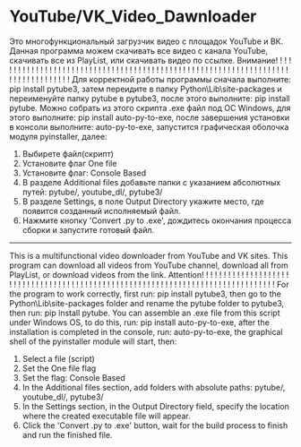# YouTube/VK_Video_Dawnloader
Это многофункциональный загрузчик видео с площадок YouTube и ВК.
Данная программа можем скачивать все видео с канала YouTube, скачивать все из PlayList, или скачивать видео по ссылке. 
Внимание! ! ! ! ! ! ! ! ! ! ! ! ! ! ! ! ! ! ! ! ! ! ! ! ! ! ! ! ! ! ! ! ! ! ! ! ! ! ! ! ! ! ! ! ! ! ! ! ! ! ! ! ! ! ! ! ! ! ! ! ! ! ! ! ! ! ! ! ! ! ! ! ! ! ! ! ! ! ! ! !
Для корректной работы программы сначала выполните: pip install pytube3, затем переидите в папку Python\Lib\site-packages и переименуйте папку pytube в pytube3, после этого выполните: pip install pytube. 
Можно собрать из этого скрипта .exe файл под ОС Windows, для этого выполните: pip install auto-py-to-exe, после завершения установки в консоли выполните: auto-py-to-exe, запустится графическая оболочка модуля pyinstaller, далее:
1) Выбирете файл(скрипт)
2) Установите флаг One file
3) Установите флаг: Console Based
4) В разделе Additional files добавьте папки с указанием абсолютных путей: pytube/,  youtube_dl/, pytube3/
5) В разделе Settings, в поле Output Directory укажите место, где появится созданный исполняемый файл.
6) Нажмите кнопку 'Convert .py to .exe', дождитесь окончания процесса сборки и запустите готовый файл.
_________________________________________________________________________________________________________________________________________________________________________

This is a multifunctional video downloader from YouTube and VK sites.
This program can download all videos from YouTube channel, download all from PlayList, or download videos from the link.
Attention! ! ! ! ! ! ! ! ! ! ! ! ! ! ! ! ! ! ! ! ! ! ! ! ! ! ! ! ! ! ! ! ! ! ! ! ! ! ! ! ! ! ! ! ! ! ! ! ! ! ! ! ! ! ! ! ! ! ! ! ! ! ! ! ! ! ! ! ! ! ! ! ! ! ! ! ! ! ! ! 
For the program to work correctly, first run: pip install pytube3, then go to the Python\Lib\site-packages folder and rename the pytube folder to pytube3, then run: pip install pytube.
You can assemble an .exe file from this script under Windows OS, to do this, run: pip install auto-py-to-exe, after the installation is completed in the console, run: auto-py-to-exe, the graphical shell of the pyinstaller module will start, then:
1) Select a file (script)
2) Set the One file flag
3) Set the flag: Console Based
4) In the Additional files section, add folders with absolute paths: pytube/, youtube_dl/, pytube3/
5) In the Settings section, in the Output Directory field, specify the location where the created executable file will appear.
6) Click the 'Convert .py to .exe' button, wait for the build process to finish and run the finished file.
